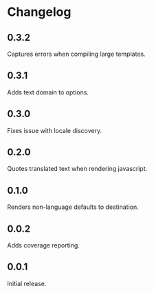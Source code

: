 # Changelog

## 0.3.2

Captures errors when compiling large templates.

## 0.3.1

Adds text domain to options.

## 0.3.0

Fixes issue with locale discovery.

## 0.2.0

Quotes translated text when rendering javascript.

## 0.1.0

Renders non-language defaults to destination.

## 0.0.2

Adds coverage reporting.

## 0.0.1

Initial release.
